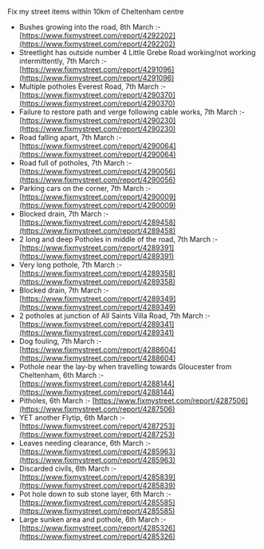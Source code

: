 Fix my street items within 10km of Cheltenham centre

<!-- fix_marker starts -->

- Bushes growing into the road, 8th March :- [https://www.fixmystreet.com/report/4292202](https://www.fixmystreet.com/report/4292202)
- Streetlight has outside number 4 Little Grebe Road working/not working intermittently, 7th March :- [https://www.fixmystreet.com/report/4291096](https://www.fixmystreet.com/report/4291096)
- Multiple potholes Everest Road, 7th March :- [https://www.fixmystreet.com/report/4290370](https://www.fixmystreet.com/report/4290370)
- Failure to restore path and verge following cable works, 7th March :- [https://www.fixmystreet.com/report/4290230](https://www.fixmystreet.com/report/4290230)
- Road falling apart, 7th March :- [https://www.fixmystreet.com/report/4290064](https://www.fixmystreet.com/report/4290064)
- Road full of potholes, 7th March :- [https://www.fixmystreet.com/report/4290056](https://www.fixmystreet.com/report/4290056)
- Parking cars on the corner, 7th March :- [https://www.fixmystreet.com/report/4290009](https://www.fixmystreet.com/report/4290009)
- Blocked drain, 7th March :- [https://www.fixmystreet.com/report/4289458](https://www.fixmystreet.com/report/4289458)
- 2 long and deep Potholes in middle of the road, 7th March :- [https://www.fixmystreet.com/report/4289391](https://www.fixmystreet.com/report/4289391)
- Very long pothole, 7th March :- [https://www.fixmystreet.com/report/4289358](https://www.fixmystreet.com/report/4289358)
- Blocked drain, 7th March :- [https://www.fixmystreet.com/report/4289349](https://www.fixmystreet.com/report/4289349)
- 2 potholes at junction of All Saints Villa Road, 7th March :- [https://www.fixmystreet.com/report/4289341](https://www.fixmystreet.com/report/4289341)
- Dog fouling, 7th March :- [https://www.fixmystreet.com/report/4288604](https://www.fixmystreet.com/report/4288604)
- Pothole near the lay-by when travelling towards Gloucester from Cheltenham, 6th March :- [https://www.fixmystreet.com/report/4288144](https://www.fixmystreet.com/report/4288144)
- Pitholes, 6th March :- [https://www.fixmystreet.com/report/4287506](https://www.fixmystreet.com/report/4287506)
- YET another Flytip, 6th March :- [https://www.fixmystreet.com/report/4287253](https://www.fixmystreet.com/report/4287253)
- Leaves needing clearance, 6th March :- [https://www.fixmystreet.com/report/4285963](https://www.fixmystreet.com/report/4285963)
- Discarded civils, 6th March :- [https://www.fixmystreet.com/report/4285839](https://www.fixmystreet.com/report/4285839)
- Pot hole down to sub stone layer, 6th March :- [https://www.fixmystreet.com/report/4285585](https://www.fixmystreet.com/report/4285585)
- Large sunken area and pothole, 6th March :- [https://www.fixmystreet.com/report/4285326](https://www.fixmystreet.com/report/4285326)

<!-- fix_marker ends -->